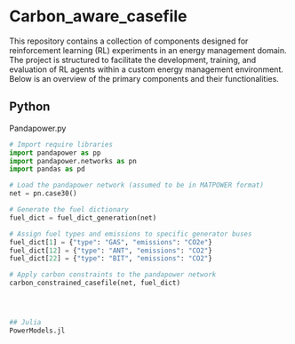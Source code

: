 # Carbon_aware_casefile

This repository contains a collection of components designed for reinforcement learning (RL) experiments in an energy management domain. The project is structured to facilitate the development, training, and evaluation of RL agents within a custom energy management environment. Below is an overview of the primary components and their functionalities.

## Python
Pandapower.py

```python
# Import require libraries
import pandapower as pp
import pandapower.networks as pn
import pandas as pd

# Load the pandapower network (assumed to be in MATPOWER format)
net = pn.case30() 

# Generate the fuel dictionary
fuel_dict = fuel_dict_generation(net)

# Assign fuel types and emissions to specific generator buses
fuel_dict[1] = {"type": "GAS", "emissions": "CO2e"}
fuel_dict[12] = {"type": "ANT", "emissions": "CO2"}
fuel_dict[22] = {"type": "BIT", "emissions": "CO2"}

# Apply carbon constraints to the pandapower network
carbon_constrained_casefile(net, fuel_dict)




## Julia
PowerModels.jl
